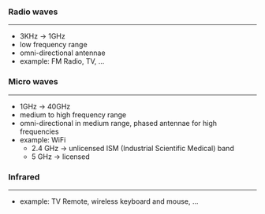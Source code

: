 
### Radio waves
---
- 3KHz -> 1GHz
- low frequency range
- omni-directional antennae
- example: FM Radio, TV, ...

### Micro waves
---
- 1GHz -> 40GHz
- medium to high frequency range
- omni-directional in medium range, phased antennae for high frequencies
- example: WiFi
	- 2.4 GHz -> unlicensed ISM (Industrial Scientific Medical) band
	- 5 GHz -> licensed

### Infrared
---
- example: TV Remote, wireless keyboard and mouse, ...

